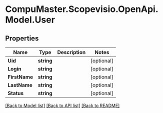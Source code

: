 
# CompuMaster.Scopevisio.OpenApi.Model.User

## Properties

Name | Type | Description | Notes
------------ | ------------- | ------------- | -------------
**Uid** | **string** |  | [optional] 
**Login** | **string** |  | [optional] 
**FirstName** | **string** |  | [optional] 
**LastName** | **string** |  | [optional] 
**Status** | **string** |  | [optional] 

[[Back to Model list]](../README.md#documentation-for-models)
[[Back to API list]](../README.md#documentation-for-api-endpoints)
[[Back to README]](../README.md)

